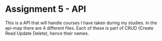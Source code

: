 # Assignment 5 - API
This is a API that will handle courses I have taken during my studies. In the api-map there are 4 different files. Each of these is part of CRUD (Create Read Update Delete), hence their names.